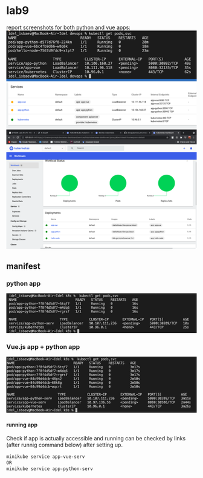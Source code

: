 # lab9
report screenshots for both python and vue apps:
![image](./screenshots/1.png)
![image](./screenshots/2.png)
![image](./screenshots/3.png)
## manifest
### python app
![image](./screenshots/4.png)
### Vue.js app + python app
![image](./screenshots/5.png)
#### running app
Check if app is actually accessible and running can be checked by links (after runnig command below) after setting up.
```
minikube service app-vue-serv
OR
minikube service app-python-serv
```


